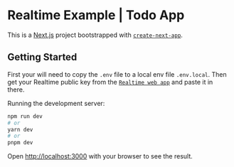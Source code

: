 # Realtime Example | Todo App

This is a [Next.js](https://nextjs.org/) project bootstrapped with [`create-next-app`](https://github.com/vercel/next.js/tree/canary/packages/create-next-app).

## Getting Started

First your will need to copy the `.env` file to a local env file `.env.local`. Then get your Realtime public key from the [`Realtime web app`](https://inrealtime.app/) and paste it in there.

Running the development server:

```bash
npm run dev
# or
yarn dev
# or
pnpm dev
```

Open [http://localhost:3000](http://localhost:3000) with your browser to see the result.

